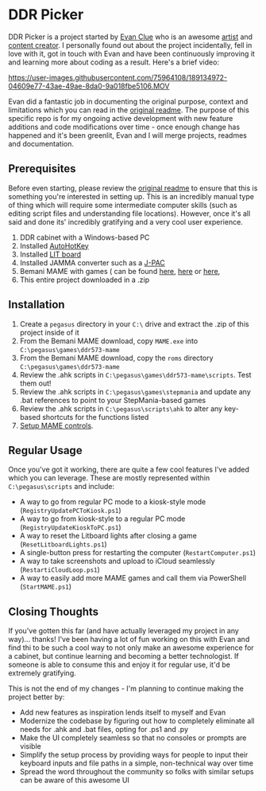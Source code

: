 # DDR Picker
DDR Picker is a project started by [Evan Clue](https://github.com/evanclue) who is an awesome [artist](https://clue.graphics/) and [content creator](https://www.youtube.com/c/KKClue). I personally found out about the project incidentally, fell in love with it, got in touch with Evan and have been continuously improving it and learning more about coding as a result. Here's a brief video:

https://user-images.githubusercontent.com/75964108/189134972-04609e77-43ae-49ae-8da0-9a018fbe5106.MOV

Evan did a fantastic job in documenting the original purpose, context and limitations which you can read in the [original readme](https://github.com/evanclue/ddr-picker/blob/main/README.md). 
The purpose of this specific repo is for my ongoing active development with new feature additions and code modifications over time - once enough change has happened and it's been greenlit, Evan and I will merge projects, readmes and documentation.

## Prerequisites
Before even starting, please review the [original readme](https://github.com/evanclue/ddr-picker/blob/main/README.md) to ensure that this is something you're interested in setting up. This is an incredibly manual type of thing which will require some intermediate computer skills (such as editing script files and understanding file locations). However, once it's all said and done its' incredibly gratifying and a very cool user experience.

1. DDR cabinet with a Windows-based PC
2. Installed [AutoHotKey](https://www.autohotkey.com/)
2. Installed [LIT board](https://dinsfire.com/projects/lit-board/)
3. Installed JAMMA converter such as a [J-PAC](https://www.ultimarc.com/control-interfaces/j-pac-en/j-pac-c-control-only-version/)
4. Bemani MAME with games ( can be found [here](https://drive.google.com/file/d/1MeW7KpsYcS2fmws7ZQG0OomuIFVHAcid/view?usp=sharing), [here](https://mega.nz/file/ICVRFJwI#ksriX9qHzXEdDwwjsqYv84MN1V43CSedjK8lEosV_7Y) or [here](https://archive.org/download/ddr573-mame/ddr573-mame.zip), 
5. This entire project downloaded in a .zip

## Installation
1. Create a `pegasus` directory in your `C:\` drive and extract the .zip of this project inside of it 
2. From the Bemani MAME download, copy `MAME.exe` into `C:\pegasus\games\ddr573-mame`
3. From the Bemani MAME download, copy the `roms` directory `C:\pegasus\games\ddr573-mame`
4. Review the .ahk scripts in `C:\pegasus\games\ddr573-mame\scripts`. Test them out!
5. Review the .ahk scripts in `C:\pegasus\games\stepmania` and update any .bat references to point to your StepMania-based games
6. Review the .ahk scripts in `C:\pegasus\scripts\ahk` to alter any key-based shortcuts for the functions listed
7. [Setup MAME controls](https://github.com/evanclue/ddr-picker#setting-up-controls-in-mame).

## Regular Usage
Once you've got it working, there are quite a few cool features I've added which you can leverage. These are mostly represented within `C:\pegasus\scripts` and include:

- A way to go from regular PC mode to a kiosk-style mode (`RegistryUpdatePCToKiosk.ps1`)
- A way to go from kiosk-style to a regular PC mode (`RegistryUpdateKioskToPC.ps1`)
- A way to reset the Litboard lights after closing a game (`ResetLitboardLights.ps1`)
- A single-button press for restarting the computer (`RestartComputer.ps1`)
- A way to take screenshots and upload to iCloud seamlessly (`RestartiCloudLoop.ps1`)
- A way to easily add more MAME games and call them via PowerShell (`StartMAME.ps1`)

## Closing Thoughts
If you've gotten this far (and have actually leveraged my project in any way)... thanks! I've been having a lot of fun working on this with Evan and find thi to be such a cool way to not only make an awesome experience for a cabinet, but continue learning and becoming a better technologist. If someone is able to consume this and enjoy it for regular use, it'd be extremely gratifying.

This is not the end of my changes - I'm planning to continue making the project better by:

- Add new features as inspiration lends itself to myself and Evan
- Modernize the codebase by figuring out how to completely eliminate all needs for .ahk and .bat files, opting for .ps1 and .py
- Make the UI completely seamless so that no consoles or prompts are visible
- Simplify the setup process by providing ways for people to input their keyboard inputs and file paths in a simple, non-technical way over time
- Spread the word throughout the community so folks with similar setups can be aware of this awesome UI
